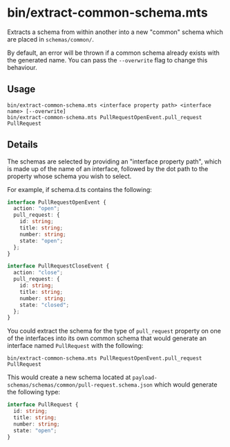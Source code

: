 # bin/extract-common-schema.mts

Extracts a schema from within another into a new "common" schema which are
placed in `schemas/common/`.

By default, an error will be thrown if a common schema already exists with the
generated name. You can pass the `--overwrite` flag to change this behaviour.

## Usage

    bin/extract-common-schema.mts <interface property path> <interface name> [--overwrite]
    bin/extract-common-schema.mts PullRequestOpenEvent.pull_request PullRequest

## Details

The schemas are selected by providing an "interface property path", which is
made up of the name of an interface, followed by the dot path to the property
whose schema you wish to select.

For example, if schema.d.ts contains the following:

```ts
interface PullRequestOpenEvent {
  action: "open";
  pull_request: {
    id: string;
    title: string;
    number: string;
    state: "open";
  };
}

interface PullRequestCloseEvent {
  action: "close";
  pull_request: {
    id: string;
    title: string;
    number: string;
    state: "closed";
  };
}
```

You could extract the schema for the type of `pull_request` property on one of
the interfaces into its own common schema that would generate an interface named
`PullRequest` with the following:

    bin/extract-common-schema.mts PullRequestOpenEvent.pull_request PullRequest

This would create a new schema located at
`payload-schemas/schemas/common/pull-request.schema.json` which would generate
the following type:

```ts
interface PullRequest {
  id: string;
  title: string;
  number: string;
  state: "open";
}
```

